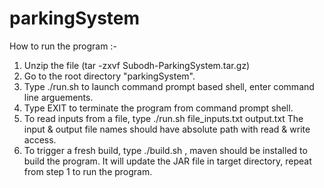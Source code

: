 # parkingSystem
How to run the program :-
1. Unzip the file (tar -zxvf Subodh-ParkingSystem.tar.gz) 
2. Go to the root directory "parkingSystem".
3. Type ./run.sh to launch command prompt based shell, enter command line arguements.
4. Type EXIT to terminate the program from command prompt shell.
5. To read inputs from a file, type ./run.sh file_inputs.txt output.txt
   The input & output file names should have absolute path with read & write access.
6. To trigger a fresh build, type ./build.sh , maven should be installed to build the program.
   It will update the JAR file in target directory, repeat from step 1 to run the program.
